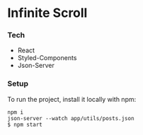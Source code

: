 # Infinite Scroll
### Tech
* React
* Styled-Components
* Json-Server
### Setup
To run the project, install it locally with npm:
```
npm i
json-server --watch app/utils/posts.json
$ npm start
```